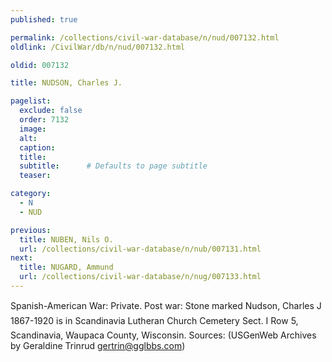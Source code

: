 ```yaml
---
published: true

permalink: /collections/civil-war-database/n/nud/007132.html
oldlink: /CivilWar/db/n/nud/007132.html

oldid: 007132

title: NUDSON, Charles J.

pagelist:
  exclude: false
  order: 7132
  image: 
  alt:
  caption:
  title:
  subtitle:      # Defaults to page subtitle
  teaser:

category: 
  - N 
  - NUD

previous:
  title: NUBEN, Nils O.
  url: /collections/civil-war-database/n/nub/007131.html  
next:
  title: NUGARD, Ammund
  url: /collections/civil-war-database/n/nug/007133.html   
---
```

Spanish-American War: Private. Post war: Stone marked &#147;Nudson, Charles J 1867-1920&#148; is in Scandinavia Lutheran Church Cemetery Sect. I Row 5, Scandinavia, Waupaca County, Wisconsin. Sources: (USGenWeb Archives by Geraldine Trinrud [gertrin@gglbbs.com](mailto:gertrin@gglbbs.com))